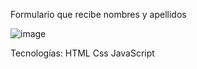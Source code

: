 Formulario que recibe nombres y apellidos

![image](https://user-images.githubusercontent.com/75859501/172070049-c2d8fdd0-a8d1-4edf-9e2d-dce498f8aa5c.png)

Tecnologías:
HTML
Css
JavaScript
